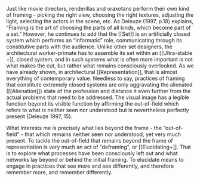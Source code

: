 Just like movie directors, renderillas and oraxotans perform their own kind of framing - picking the right view, choosing the right textures, adjusting the light, selecting the actors in the scene, etc. As Deleuze (1997, p.18) explains, “Framing is the art of choosing the parts of all kinds, which become part of a set.” However, he continues to add that the [[Set]] is an artificially closed system which performs an “informatic” role, communicating through its constitutive parts with the audience. Unlike other set designers, the architectural worker-primate has to assemble its set within an [[Ultra-stable +]], closed system, and in such systems what is often more important is not what makes the cut, but rather what remains consciously overlooked. As we have already shown, in architectural [[Representation]], that is almost everything of contemporary value. Needless to say, practices of framing that constitute extremely closed systems are only aggravating the alienated ([[Alienation]]) state of the profession and distance it even further from the actual problems that need to be addressed. The visual image has a legible function beyond its visible function by affirming the out-of-field which refers to what is neither seen nor understood but is nevertheless perfectly present (Deleuze 1997, 15).

What interests me is precisely what lies beyond the frame - the “out-of-field” - that which remains neither seen nor understood, yet very much present. To tackle the out-of-field that remains beyond the frame of representation is very much an act of “deframing", or [[Elucidating+]]. That is to explore what processes have been consciously left out and what networks lay beyond or behind the initial framing. To elucidate means to engage in practices that see more and see differently, and therefore remember more, and remember differently.